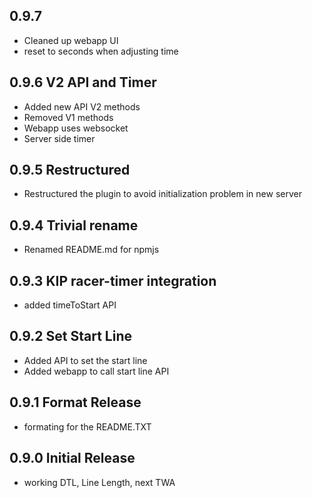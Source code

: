 ## 0.9.7
 + Cleaned up webapp UI
 + reset to seconds when adjusting time

## 0.9.6 V2 API and Timer
 + Added new API V2 methods
 + Removed V1 methods
 + Webapp uses websocket
 + Server side timer 

## 0.9.5 Restructured
+ Restructured the plugin to avoid initialization problem in new server

## 0.9.4 Trivial rename
+ Renamed README.md for npmjs

## 0.9.3 KIP racer-timer integration
+ added timeToStart API

## 0.9.2 Set Start Line
+ Added API to set the start line
+ Added webapp to call start line API

## 0.9.1 Format Release
+ formating for the README.TXT

## 0.9.0 Initial Release
+ working DTL, Line Length, next TWA
